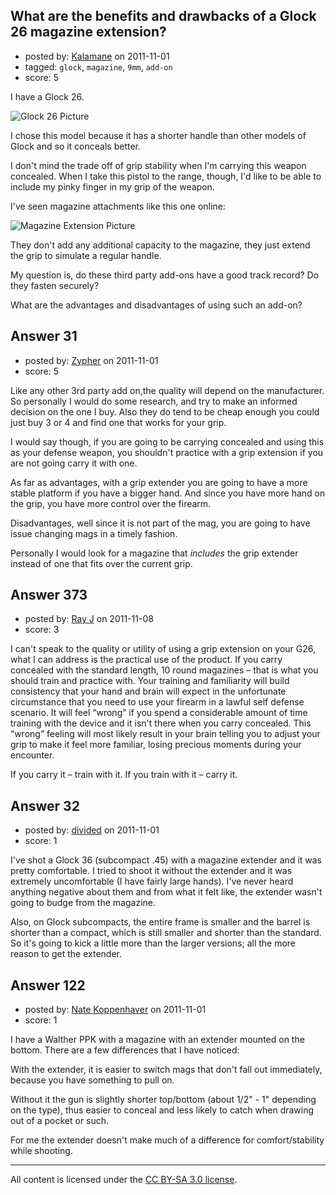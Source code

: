 ## What are the benefits and drawbacks of a Glock 26 magazine extension?

- posted by: [Kalamane](https://stackexchange.com/users/-1/39-kalamane) on 2011-11-01
- tagged: `glock`, `magazine`, `9mm`, `add-on`
- score: 5

I have a Glock 26.

![Glock 26 Picture][1]

I chose this model because it has a shorter handle than other models of Glock and so it conceals better.

I don't mind the trade off of grip stability when I'm carrying this weapon concealed. When I take this pistol to the range, though, I'd like to be able to include my pinky finger in my grip of the weapon.

I've seen magazine attachments like this one online:

![Magazine Extension Picture][2]

They don't add any additional capacity to the magazine, they just extend the grip to simulate a regular handle.

My question is, do these third party add-ons have a good track record?  Do they fasten securely?

What are the advantages and disadvantages of using such an add-on?

  [1]: http://i.stack.imgur.com/QQXFc.gif
  [2]: http://i.stack.imgur.com/IDbAe.png


## Answer 31

- posted by: [Zypher](https://stackexchange.com/users/-1/10-zypher) on 2011-11-01
- score: 5

<p>Like any other 3rd party add on,the quality will depend on the manufacturer. So personally I would do some research, and try to make an informed decision on the one I buy. Also they do tend to be cheap enough you could just buy 3 or 4 and find one that works for your grip. </p>

<p>I would say though, if you are going to be carrying concealed and using this as your defense weapon, you shouldn't practice with a grip extension if you are not going carry it with one. </p>

<p>As far as advantages, with a grip extender you are going to have a more stable platform if you have a bigger hand. And since you have more hand on the grip, you have more control over the firearm. </p>

<p>Disadvantages, well since it is not part of the mag, you are going to have issue changing mags in a timely fashion. </p>

<p>Personally I would look for a magazine that <em>includes</em> the grip extender instead of one that fits over the current grip. </p>



## Answer 373

- posted by: [Ray J](https://stackexchange.com/users/-1/166-ray-j) on 2011-11-08
- score: 3

<p>I can't speak to the quality or utility of using a grip extension on your G26, what I can address is the practical use of the product.  If you carry concealed with the standard length, 10 round magazines – that is what you should train and practice with.  Your training and familiarity will build consistency that your hand and brain will expect in the unfortunate circumstance that you need to use your firearm in a lawful self defense scenario.  It will feel “wrong” if you spend a considerable amount of time training with the device and it isn't there when you carry concealed.  This “wrong” feeling will most likely result in your brain telling you to adjust your grip to make it feel more familiar, losing precious moments during your encounter.</p>

<p>If you carry it – train with it.
If you train with it – carry it.</p>



## Answer 32

- posted by: [divided](https://stackexchange.com/users/-1/66-divided) on 2011-11-01
- score: 1

<p>I've shot a Glock 36 (subcompact .45) with a magazine extender and it was pretty comfortable.  I tried to shoot it without the extender and it was extremely uncomfortable (I have fairly large hands).  I've never heard anything negative about them and from what it felt like, the extender wasn't going to budge from the magazine.</p>

<p>Also, on Glock subcompacts, the entire frame is smaller and the barrel is shorter than a compact, which is still smaller and shorter than the standard.  So it's going to kick a little more than the larger versions; all the more reason to get the extender.</p>



## Answer 122

- posted by: [Nate Koppenhaver](https://stackexchange.com/users/-1/90-nate-koppenhaver) on 2011-11-01
- score: 1

<p>I have a Walther PPK with a magazine with an extender mounted on the bottom. There are a few differences that I have noticed:</p>

<p>With the extender, it is easier to switch mags that don't fall out immediately, because you have something to pull on.  </p>

<p>Without it the gun is slightly shorter top/bottom (about 1/2" - 1" depending on the type), thus easier to conceal and less likely to catch when drawing out of a pocket or such.  </p>

<p>For me the extender doesn't make much of a difference for comfort/stability while shooting.</p>




---

All content is licensed under the [CC BY-SA 3.0 license](https://creativecommons.org/licenses/by-sa/3.0/).
